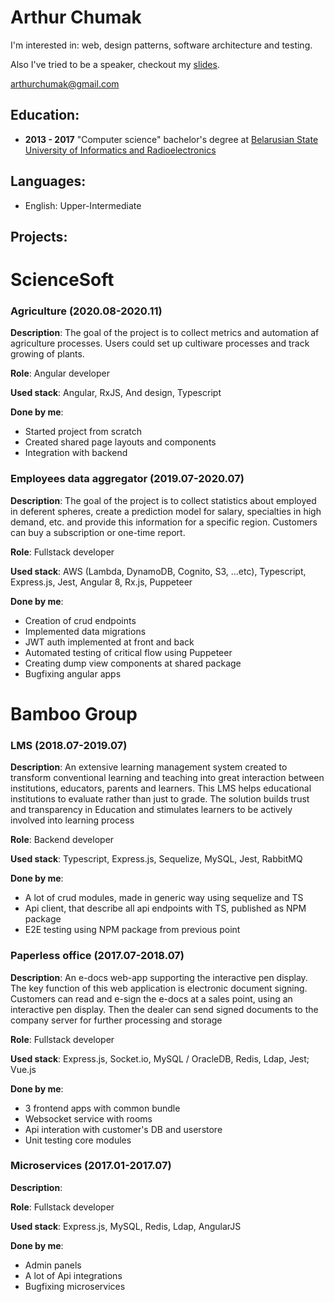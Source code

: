 # Arthur Chumak

I'm interested in: web, design patterns, software architecture and testing.

Also I've tried to be a speaker, checkout my [slides](https://arthurchumak.github.io/slides/).

[arthurchumak@gmail.com](mailto:arthurchumak@gmail.com)

## Education:

- **2013 - 2017** "Computer science" bachelor's degree at [Belarusian State University of Informatics and Radioelectronics](https://www.bsuir.by)

## Languages:

- English: Upper-Intermediate

## Projects:

# ScienceSoft

### Agriculture (2020.08-2020.11)

**Description**: The goal of the project is to collect metrics and automation af agriculture processes. Users could set up cultiware processes and track growing of plants.

**Role**: Angular developer

**Used stack**: Angular, RxJS, And design, Typescript

**Done by me**:
- Started project from scratch
- Created shared page layouts and components
- Integration with backend

### Employees data aggregator (2019.07-2020.07)

**Description**: The goal of the project is to collect statistics about employed in deferent spheres, create a prediction model for salary, specialties in high demand, etc. and provide this information for a specific region. Customers can buy a subscription or one-time report.

**Role**: Fullstack developer

**Used stack**: AWS (Lambda, DynamoDB, Cognito, S3, ...etc), Typescript, Express.js, Jest, Angular 8, Rx.js, Puppeteer

**Done by me**:
- Creation of crud endpoints
- Implemented data migrations
- JWT auth implemented at front and back
- Automated testing of critical flow using Puppeteer
- Creating dump view components at shared package
- Bugfixing angular apps

# Bamboo Group

### LMS (2018.07-2019.07)

**Description**: An extensive learning management system created to transform conventional learning and teaching into great interaction between institutions, educators, parents and learners. This LMS helps educational institutions to evaluate rather than just to grade. The solution builds trust and transparency in Education and stimulates learners to be actively involved into learning process

**Role**: Backend developer

**Used stack**: Typescript, Express.js, Sequelize, MySQL, Jest, RabbitMQ

**Done by me**:
- A lot of crud modules, made in generic way using sequelize and TS
- Api client, that describe all api endpoints with TS, published as NPM package
- E2E testing using NPM package from previous point

### Paperless office (2017.07-2018.07)

**Description**: An e-docs web-app supporting the interactive pen display. The key function of this web application is electronic document signing. Customers can read and e-sign the e-docs at a sales point, using an interactive pen display. Then the dealer can send signed documents to the company server for further processing and storage

**Role**: Fullstack developer

**Used stack**: Express.js, Socket.io, MySQL / OracleDB, Redis, Ldap, Jest; Vue.js

**Done by me**:
- 3 frontend apps with common bundle
- Websocket service with rooms
- Api interation with customer's DB and userstore
- Unit testing core modules

### Microservices (2017.01-2017.07)

**Description**: 

**Role**: Fullstack developer

**Used stack**: Express.js, MySQL, Redis, Ldap, AngularJS

**Done by me**:
- Admin panels
- A lot of Api integrations
- Bugfixing microservices

